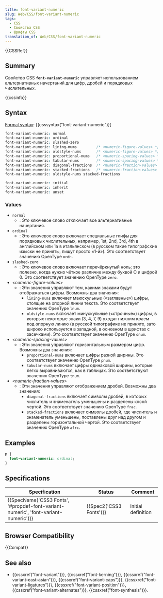 ```yaml
---
title: font-variant-numeric
slug: Web/CSS/font-variant-numeric
tags:
  - CSS
  - Свойства CSS
  - Шрифты CSS
translation_of: Web/CSS/font-variant-numeric
---
```


{{CSSRef}}

## Summary

Свойство CSS **`font-variant-numeric`** управляет использованием альтернативных начертаний для цифр, дробей и порядковых числительных.

{{cssinfo}}

## Syntax

[Formal syntax](/ru/docs/CSS/Value_definition_syntax): {{csssyntax("font-variant-numeric")}}

```css
font-variant-numeric: normal
font-variant-numeric: ordinal
font-variant-numeric: slashed-zero
font-variant-numeric: lining-nums         /* <numeric-figure-values> */
font-variant-numeric: oldstyle-nums       /* <numeric-figure-values> */
font-variant-numeric: proportional-nums   /* <numeric-spacing-values> */
font-variant-numeric: tabular-nums        /* <numeric-spacing-values> */
font-variant-numeric: diagonal-fractions  /* <numeric-fraction-values> */
font-variant-numeric: stacked-fractions   /* <numeric-fraction-values> */
font-variant-numeric: oldstyle-nums stacked-fractions

font-variant-numeric: initial
font-variant-numeric: inherit
font-variant-numeric: unset
```

### Values

- `normal`
  - : Это ключевое слово отключает все альтернативные начертания.
- `ordinal`
  - : Это ключевое слово включает специальные глифы для порядковых числительных, например, 1st, 2nd, 3rd, 4th в английском или 1a в итальянском (в русском такие типографские изыски не приняты, пишут просто «1-й»). Это соответствует значению OpenType `ordn`.
- `slashed-zero`
  - : Это ключевое слово включает перечёркнутый ноль; это полезно, когда нужно чёткое различие между буквой O и цифрой 0. Это соответствует значению OpenType `zero`.
- _\<numeric-figure-values_>
  - : Эти значения управляют тем, какими знаками будут отображаться цифры. Возможны два значения:
    - `lining-nums` включает маюскульные («заглавные») цифры, стоящие на опорной линии текста. Это соответствует значению OpenType `lnum`.
    - `oldstyle-nums` включает минускульные («строчные») цифры, в которых некоторые знаки (3, 4, 7, 9) уходят нижним краем под опорную линию (в русской типографике не принято, зато широко используется в западной, в основном в шрифтах с засечками). Это соответствует значению OpenType `onum`.
- _\<numeric-spacing-values_>
  - : Эти значения управляют горизонтальным размером цифр. Возможны два значения:
    - `proportional-nums` включает цифры разной ширины. Это соответствует значению OpenType `pnum`.
    - `tabular-nums` включает цифры одинаковой ширины, которые легко выравниваются, как в таблицах. Это соответствуют значению OpenType `tnum`.
- _\<numeric-fraction-values_>
  - : Эти значения управляют отображением дробей. Возможны два значения:
    - `diagonal-fractions` включает символы дробей, в которых числитель и знаменатель уменьшены и разделены косой чертой. Это соответствует значению OpenType `frac`.
    - `stacked-fractions` включает символы дробей, где числитель и знаменатель уменьшены, поставлены друг над другом и разделены горизонтальной чертой. Это соответствует значению OpenType `afrc`.

## Examples

```css
p {
  font-variant-numeric: ordinal;
}
```

## Specifications

| Specification                                                                       | Status                  | Comment            |
| ----------------------------------------------------------------------------------- | ----------------------- | ------------------ |
| {{SpecName('CSS3 Fonts', '#propdef-font-variant-numeric', 'font-variant-numeric')}} | {{Spec2('CSS3 Fonts')}} | Initial definition |

## Browser Compatibility

{{Compat}}

## See also

- {{cssxref("font-variant")}}, {{cssxref("font-kerning")}}, {{cssxref("font-variant-east-asian")}}, {{cssxref("font-variant-caps")}}, {{cssxref("font-variant-ligatures")}}, {{cssxref("font-variant-position")}}, {{cssxref("font-variant-alternates")}}, {{cssxref("font-synthesis")}}.
